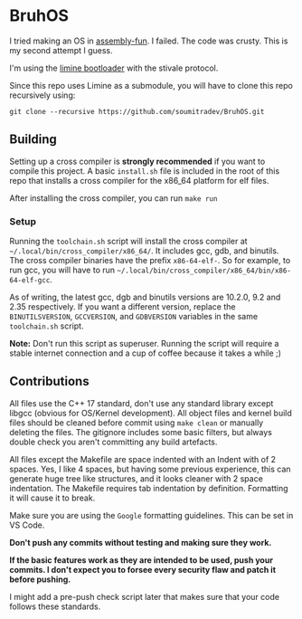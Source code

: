 # BruhOS

I tried making an OS in [assembly-fun](https://github.com/soumitradev/assembly-fun). I failed. The code was crusty. This is my second attempt I guess.

I'm using the [limine bootloader](https://github.com/limine-bootloader/limine) with the stivale protocol.

Since this repo uses Limine as a submodule, you will have to clone this repo recursively using:
```
git clone --recursive https://github.com/soumitradev/BruhOS.git
```

## Building

Setting up a cross compiler is **strongly recommended** if you want to compile this project. A basic `install.sh` file is included in the root of this repo that installs a cross compiler for the x86_64 platform for elf files.

After installing the cross compiler, you can run `make run`

### Setup

Running the `toolchain.sh` script will install the cross compiler at `~/.local/bin/cross_compiler/x86_64/`. It includes gcc, gdb, and binutils. The cross compiler binaries have the prefix `x86-64-elf-`. So for example, to run gcc, you will have to run `~/.local/bin/cross_compiler/x86_64/bin/x86-64-elf-gcc`.

As of writing, the latest gcc, dgb and binutils versions are 10.2.0, 9.2 and 2.35 respectively. If you want a different version, replace the `BINUTILSVERSION`, `GCCVERSION`, and `GDBVERSION` variables in the same `toolchain.sh` script.

**Note:** Don't run this script as superuser. Running the script will require a stable internet connection and a cup of coffee because it takes a while ;)

## Contributions
All files use the C++ 17 standard, don't use any standard library except libgcc (obvious for OS/Kernel development). All object files and kernel build files should be cleaned before commit using `make clean` or manually deleting the files. The gitignore includes some basic filters, but always double check you aren't committing any build artefacts.

All files except the Makefile are space indented with an Indent with of 2 spaces. Yes, I like 4 spaces, but having some previous experience, this can generate huge tree like structures, and it looks cleaner with 2 space indentation. The Makefile requires tab indentation by definition. Formatting it will cause it to break.

Make sure you are using the `Google` formatting guidelines. This can be set in VS Code.

**Don't push any commits without testing and making sure they work.**

**If the basic features work as they are intended to be used, push your commits. I don't expect you to forsee every security flaw and patch it before pushing.**

I might add a pre-push check script later that makes sure that your code follows these standards.
